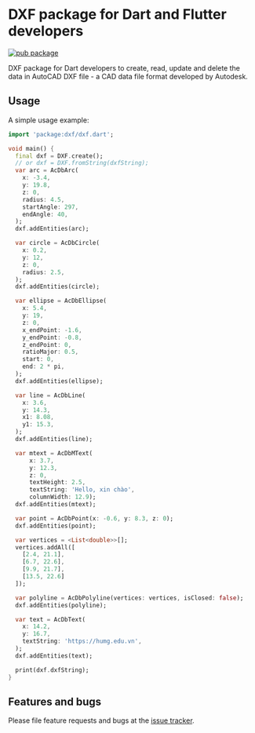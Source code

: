 # DXF package for Dart and Flutter developers

[![pub package](https://img.shields.io/pub/v/dxf.svg)](https://pub.dartlang.org/packages/dxf)

DXF package for Dart developers to create, read, update and delete the data in AutoCAD DXF file - a CAD data file format developed by Autodesk.

## Usage

A simple usage example:

```dart
import 'package:dxf/dxf.dart';

void main() {
  final dxf = DXF.create();
  // or dxf = DXF.fromString(dxfString);
  var arc = AcDbArc(
    x: -3.4,
    y: 19.8,
    z: 0,
    radius: 4.5,
    startAngle: 297,
    endAngle: 40,
  );
  dxf.addEntities(arc);

  var circle = AcDbCircle(
    x: 0.2,
    y: 12,
    z: 0,
    radius: 2.5,
  );
  dxf.addEntities(circle);

  var ellipse = AcDbEllipse(
    x: 5.4,
    y: 19,
    z: 0,
    x_endPoint: -1.6,
    y_endPoint: -0.8,
    z_endPoint: 0,
    ratioMajor: 0.5,
    start: 0,
    end: 2 * pi,
  );
  dxf.addEntities(ellipse);

  var line = AcDbLine(
    x: 3.6,
    y: 14.3,
    x1: 8.08,
    y1: 15.3,
  );
  dxf.addEntities(line);

  var mtext = AcDbMText(
      x: 3.7,
      y: 12.3,
      z: 0,
      textHeight: 2.5,
      textString: 'Hello, xin chào',
      columnWidth: 12.9);
  dxf.addEntities(mtext);

  var point = AcDbPoint(x: -0.6, y: 8.3, z: 0);
  dxf.addEntities(point);

  var vertices = <List<double>>[];
  vertices.addAll([
    [2.4, 21.1],
    [6.7, 22.6],
    [9.9, 21.7],
    [13.5, 22.6]
  ]);

  var polyline = AcDbPolyline(vertices: vertices, isClosed: false);
  dxf.addEntities(polyline);

  var text = AcDbText(
    x: 14.2,
    y: 16.7,
    textString: 'https://humg.edu.vn',
  );
  dxf.addEntities(text);

  print(dxf.dxfString);
}
```

## Features and bugs

Please file feature requests and bugs at the [issue tracker][tracker].

[tracker]: https://github.com/chuyentt/dxf/issues
